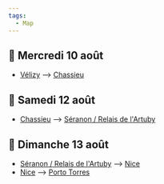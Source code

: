```yaml
---
tags:
  - Map
---
```

## 📆 Mercredi 10 août 
- [Vélizy](geo:48.7815891,2.1770525)  ⟶ [Chassieu](geo:45.7422756,4.9681796)

## 📆 Samedi 12 août 
- [Chassieu](geo:45.7422756,4.9681796) ⟶ [Séranon / Relais de l'Artuby](geo:43.7735904,6.6466422)

## 📆 Dimanche 13 août
- [Séranon / Relais de l'Artuby](geo:43.7735904,6.6466422) ⟶ [Nice](geo:43.7009358,7.2683912)
-  [Nice](geo:43.7009358,7.2683912) ⟶ [Porto Torres](geo:40.8344403,8.4031462)
